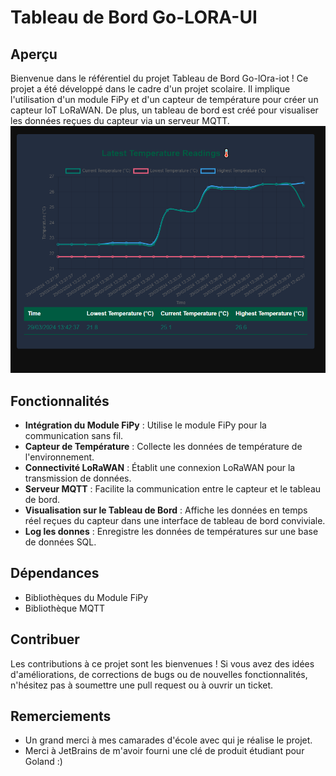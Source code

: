 # Tableau de Bord Go-LORA-UI
## Aperçu
Bienvenue dans le référentiel du projet Tableau de Bord Go-lOra-iot ! Ce projet a été développé dans le cadre d'un projet scolaire. Il implique l'utilisation d'un module FiPy et d'un capteur de température pour créer un capteur IoT LoRaWAN. De plus, un tableau de bord est créé pour visualiser les données reçues du capteur via un serveur MQTT.
![screenshot](https://github.com/edenbwt/Go-lOra-iot-Dashboard/blob/b5a61064b6f05915d685b3096b309f9745bfcb4b/img/Capture%20d%E2%80%99%C3%A9cran%202024-03-29%20144608.png)

## Fonctionnalités
- **Intégration du Module FiPy** : Utilise le module FiPy pour la communication sans fil.
- **Capteur de Température** : Collecte les données de température de l'environnement.
- **Connectivité LoRaWAN** : Établit une connexion LoRaWAN pour la transmission de données.
- **Serveur MQTT** : Facilite la communication entre le capteur et le tableau de bord.
- **Visualisation sur le Tableau de Bord** : Affiche les données en temps réel reçues du capteur dans une interface de tableau de bord conviviale.
- **Log les donnes** :  Enregistre les données de températures sur une base de données SQL.

## Dépendances
- Bibliothèques du Module FiPy
- Bibliothèque MQTT
  
## Contribuer
Les contributions à ce projet sont les bienvenues ! Si vous avez des idées d'améliorations, de corrections de bugs ou de nouvelles fonctionnalités, n'hésitez pas à soumettre une pull request ou à ouvrir un ticket.

## Remerciements
- Un grand merci à mes camarades d'école avec qui je réalise le projet.
- Merci à JetBrains de m'avoir fourni une clé de produit étudiant pour Goland :)

